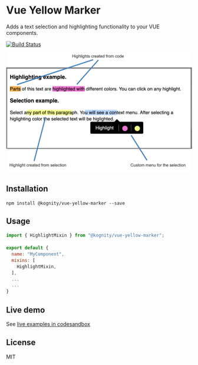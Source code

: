 # Vue Yellow Marker
Adds a text selection and highlighting functionality to your VUE components.

[![Build Status](https://travis-ci.org/Kognity/vue-yellow-marker.svg?branch=master)](https://travis-ci.org/Kognity/vue-yellow-marker)

![Example](https://github.com/Kognity/vue-yellow-marker/raw/master/doc/vue-yellow-marker-screen.png)

## Installation

```
npm install @kognity/vue-yellow-marker --save
```

## Usage



```javascript
import { HighlightMixin } from "@kognity/vue-yellow-marker";

export default {
  name: "MyComponent",
  mixins: [
    HighlightMixin,
  ],
  ...
  ...
}
```

## Live demo

See [live examples in codesandbox](https://codesandbox.io/s/vue-yellow-marker-examples-1897o)

## License

MIT